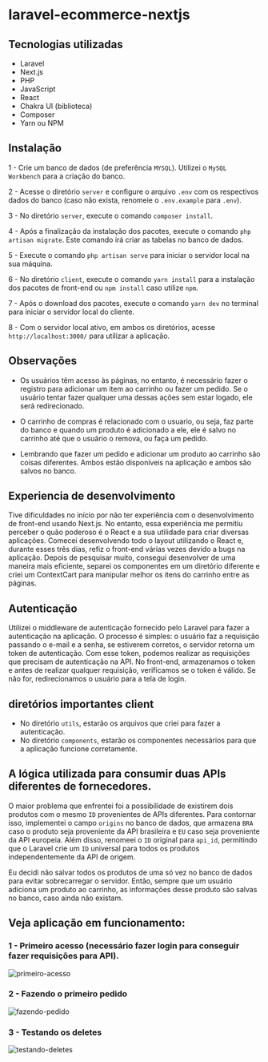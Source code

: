 # laravel-ecommerce-nextjs

## Tecnologias utilizadas
- Laravel
- Next.js
- PHP
- JavaScript
- React
- Chakra UI (biblioteca)
- Composer
- Yarn ou NPM
## Instalação
1 - Crie um banco de dados (de preferência `MYSQL`). Utilizei o `MySQL Workbench` para a criação do banco.

2 - Acesse o diretório `server` e configure o arquivo `.env` com os respectivos dados do banco (caso não exista, renomeie o `.env.example` para `.env`).

3 - No diretório `server`, execute o comando `composer install`.

4 - Após a finalização da instalação dos pacotes, execute o comando `php artisan migrate`. Este comando irá criar as tabelas no banco de dados.

5 - Execute o comando `php artisan serve` para iniciar o servidor local na sua máquina.

6 - No diretório `client`, execute o comando `yarn install` para a instalação dos pacotes de front-end ou `npm install` caso utilize `npm`.

7 - Após o download dos pacotes, execute o comando `yarn dev` no terminal para iniciar o servidor local do cliente.

8 - Com o servidor local ativo, em ambos os diretórios, acesse `http://localhost:3000/` para utilizar a aplicação.

## Observações
- Os usuários têm acesso às páginas, no entanto, é necessário fazer o registro para adicionar um item ao carrinho ou fazer um pedido. Se o usuário tentar fazer qualquer uma dessas ações sem estar logado, ele será redirecionado.

- O carrinho de compras é relacionado com o usuario, ou seja, faz parte do banco e quando um produto é adicionado a ele, ele é salvo no carrinho até que o usuário o remova, ou faça um pedido.

- Lembrando que fazer um pedido e adicionar um produto ao carrinho são coisas diferentes. Ambos estão disponíveis na aplicação e ambos são salvos no banco.

## Experiencia de desenvolvimento

Tive dificuldades no início por não ter experiência com o desenvolvimento de front-end usando Next.js. No entanto, essa experiência me permitiu perceber o quão poderoso é o React e a sua utilidade para criar diversas aplicações. Comecei desenvolvendo todo o layout utilizando o React e, durante esses três dias, refiz o front-end várias vezes devido a bugs na aplicação. Depois de pesquisar muito, consegui desenvolver de uma maneira mais eficiente, separei os componentes em um diretório diferente e criei um ContextCart para manipular melhor os itens do carrinho entre as páginas.


## Autenticação

Utilizei o middleware de autenticação fornecido pelo Laravel para fazer a autenticação na aplicação. O processo é simples: o usuário faz a requisição passando o e-mail e a senha, se estiverem corretos, o servidor retorna um token de autenticação. Com esse token, podemos realizar as requisições que precisam de autenticação na API. No front-end, armazenamos o token e antes de realizar qualquer requisição, verificamos se o token é válido. Se não for, redirecionamos o usuário para a tela de login.


## diretórios importantes client

- No diretório `utils`, estarão os arquivos que criei para fazer a autenticação.
- No diretório `components`, estarão os componentes necessários para que a aplicação funcione corretamente.

## A lógica utilizada para consumir duas APIs diferentes de fornecedores.

O maior problema que enfrentei foi a possibilidade de existirem dois produtos com o mesmo `ID` provenientes de APIs diferentes. Para contornar isso, implementei o campo `origins` no banco de dados, que armazena `BRA` caso o produto seja proveniente da API brasileira e `EU` caso seja proveniente da API europeia. Além disso, renomeei o `ID` original para `api_id`, permitindo que o Laravel crie um `ID` universal para todos os produtos independentemente da API de origem. 

Eu decidi não salvar todos os produtos de uma só vez no banco de dados para evitar sobrecarregar o servidor. Então, sempre que um usuário adiciona um produto ao carrinho, as informações desse produto são salvas no banco, caso ainda não existam.

## Veja aplicação em funcionamento:

### 1 - Primeiro acesso (necessário fazer login para conseguir fazer requisições para API).
![primeiro-acesso](https://user-images.githubusercontent.com/86434489/232346875-d842b882-cf0d-4417-a8f8-6dd9abb6acdd.gif)

### 2 - Fazendo o primeiro pedido
![fazendo-pedido](https://user-images.githubusercontent.com/86434489/232346994-03009f84-b6d2-432f-a828-ff312da0f3ad.gif)

### 3 - Testando os deletes
![testando-deletes](https://user-images.githubusercontent.com/86434489/232347187-5308ae0b-af73-468b-bd41-ab92d3f4fae2.gif)


